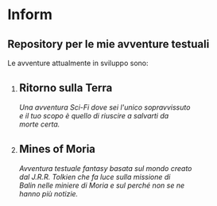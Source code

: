 Inform
======
Repository per le mie avventure testuali
----------------------------------------

 Le avventure attualmente in sviluppo sono:

 1. Ritorno sulla Terra
    -------------------
    *Una avventura Sci-Fi dove sei l'unico sopravvissuto  
    e il tuo scopo è quello di riuscire a salvarti da  
    morte certa.*
    
 2. Mines of Moria
    --------------
    *Avventura testuale fantasy basata sul mondo creato  
    dal J.R.R. Tolkien che fa luce sulla missione di   
    Balin nelle miniere di Moria e sul perché non se ne  
    hanno più notizie.*
